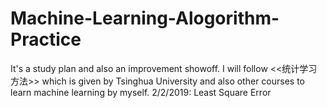 # Machine-Learning-Alogorithm-Practice
It's a study plan and also an improvement showoff.
I will follow <<统计学习方法>> which is given by Tsinghua University and also other courses to learn machine learning by myself.
2/2/2019: Least Square Error
